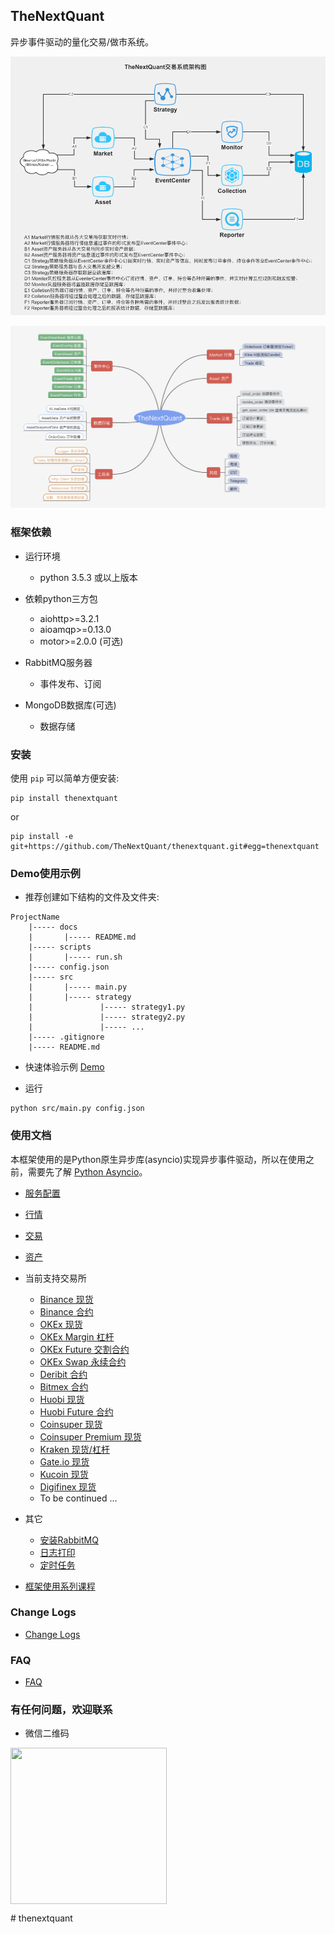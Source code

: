 
## TheNextQuant

异步事件驱动的量化交易/做市系统。

![](docs/images/framework.png)

![](docs/images/struct.png)


### 框架依赖

- 运行环境
	- python 3.5.3 或以上版本

- 依赖python三方包
	- aiohttp>=3.2.1
	- aioamqp>=0.13.0
	- motor>=2.0.0 (可选)

- RabbitMQ服务器
    - 事件发布、订阅

- MongoDB数据库(可选)
    - 数据存储


### 安装
使用 `pip` 可以简单方便安装:
```text
pip install thenextquant
```

or

```text
pip install -e git+https://github.com/TheNextQuant/thenextquant.git#egg=thenextquant
```

### Demo使用示例

- 推荐创建如下结构的文件及文件夹:
```text
ProjectName
    |----- docs
    |       |----- README.md
    |----- scripts
    |       |----- run.sh
    |----- config.json
    |----- src
    |       |----- main.py
    |       |----- strategy
    |               |----- strategy1.py
    |               |----- strategy2.py
    |               |----- ...
    |----- .gitignore
    |----- README.md
```

- 快速体验示例
    [Demo](example/demo)


- 运行
```text
python src/main.py config.json
```


### 使用文档

本框架使用的是Python原生异步库(asyncio)实现异步事件驱动，所以在使用之前，需要先了解 [Python Asyncio](https://docs.python.org/3/library/asyncio.html)。

- [服务配置](docs/configure/README.md)
- [行情](docs/market.md)
- [交易](docs/trade.md)
- [资产](docs/asset.md)
- 当前支持交易所
    - [Binance 现货](example/binance)
    - [Binance 合约](example/binance_future)
    - [OKEx 现货](example/okex)
    - [OKEx Margin 杠杆](example/okex_margin)
    - [OKEx Future 交割合约](example/okex_future)
    - [OKEx Swap 永续合约](example/okex_swap)
    - [Deribit 合约](example/deribit)
    - [Bitmex 合约](example/bitmex)
    - [Huobi 现货](example/huobi)
    - [Huobi Future 合约](example/huobi_future)
    - [Coinsuper 现货](example/coinsuper)
    - [Coinsuper Premium 现货](example/coinsuper_pre)
    - [Kraken 现货/杠杆](example/kraken) 
    - [Gate.io 现货](example/gate)
    - [Kucoin 现货](example/kucoin)
    - [Digifinex 现货](example/digifinex)
    - To be continued ...

- 其它
    - [安装RabbitMQ](docs/others/rabbitmq_deploy.md)
    - [日志打印](docs/others/logger.md)
    - [定时任务](docs/others/tasks.md)

- [框架使用系列课程](https://github.com/TheNextQuant/Documents)


### Change Logs
- [Change Logs](/docs/changelog.md)


### FAQ
- [FAQ](docs/faq.md)


### 有任何问题，欢迎联系

- 微信二维码
<p>
  <img src ="http://open-space.ifclover.com/wx_qrcode.jpeg" align="middle" width="250" height="250"/>
</p>
# thenextquant
